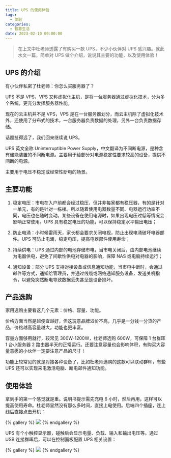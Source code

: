 ```yaml
---
title: UPS 的使用体验
tags:
  - 体验
categories:
  - 智慧生活
date: 2023-02-10 00:00:00
---
```


> 在上文中杜老师透露了有购买一款 UPS，不少小伙伴对 UPS 感兴趣。就此水文一篇，简单对 UPS 做个介绍，说说其主要的功能，以及使用体验！

<!-- more -->

## UPS 的介绍

有小伙伴私密了杜老师：你怎么买服务器了？

UPS 不是 VPS，VPS 又称虚拟化主机，是将一台服务器通过虚拟化技术，分为多个系统，更充分发挥服务器性能。

现在的云主机并不是 VPS，VPS 是在一台服务器划分，而云主机除了虚拟化技术外，还使用了分布式的技术，一台服务器负责数据的处理，另外一台负责数据存储。

话题扯得远了，我们回来继续说 UPS。

UPS 英文全称 Uninterruptible Power Supply，中文翻译为不间断电源，是种含有储能装置的不间断电源。主要用于给部分对电源稳定性要求较高的设备，提供不间断的电源。

主要用于电压不稳定或经常性断电的场景。

## 主要功能

1. 稳定电压：市电在入户前都会经过稳压，但并非每家都有稳压器，有的是针对一单元，有的是针对一栋楼。所以随着使用电器数量不同、电器运行功率不同，电压也在随时变动。某些设备在使用电源时，如果出现电压过低等情况会影响正常使用。UPS 具有稳定电压的功能，可以保持稳定水平输出电压；

2. 防止电涌：小时候雷雨天，家长都会要求关闭电视，防止出现电涌破坏电器部件。UPS 可防止电涌，稳定电压，提高电器部件使用寿命；

3. 持续供电：UPS 通过内部的电池存储市电，当市电关闭后，由内部电池继续为电器供电，避免了间歇性供电对电器的影响，保障 NAS 或电脑持续运行；

4. 通知设备：部分 UPS 支持对接设备或信息通知功能，当市电中断时，会通过邮件等方式，通知给管理员，并通过线缆或网络通知服务设备，发送关机指令，以避免突然断电导致数据丢失甚至是设备损坏。

## 产品选购

家用选购主要看这几个元素：价格、容量、功能。

价格方面当然是越便宜越好，但这玩意品牌溢价不高，几乎是一分钱一分货的产品，价格越高容量越大，功能也更丰富。

容量方面够用就行，较常见 300W-1200W，杜老师选购 600W，可保障 1 台群晖 1 台小服务器 2 路由器半天的正常运行。还要注意容量也会影响体积，有购买大容量意愿的小伙伴一定要注意产品的尺寸！

功能上较常见的就是对接各种设备了，比如杜老师选购的这款可以联动群晖，有些 UPS 还可以实现来电激活电脑、断电邮件通知功能。

## 使用体验

拿到手的第一个感觉就是重。说明书提示需先充电 6 小时，然后再用，这样可以提高使用寿命。杜老师显然没有那么多时间，直接上电使用。后端四个插座，连上线后直接点击开机：

{% gallery %}
![](https://cdn.dusays.com/2023/02/554-1.jpg/1)
{% endgallery %}

UPS 有个小触控显示器，碰触后会显示电量、负载、输入和输出电压等。通过 USB 连接群晖后，可以在控制面板配置 UPS 相关设置：

{% gallery %}
![](https://cdn.dusays.com/2023/02/554-2.jpg/1)
{% endgallery %}